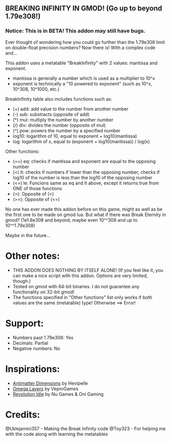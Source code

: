 ## BREAKING INFINITY IN GMOD! (Go up to beyond 1.79e308!)
### Notice: This is in BETA! This addon may still have bugs.

Ever thought of wondering how you could go further than the 1.79e308 limit on double-float precision numbers? Now there is! With a complex code and...


This addon uses a metatable "BreakInfinity" with 2 values: mantissa and exponent.
- mantissa is generally a number which is used as a multiplier to 10^x
- exponent is technically a "10 powered to exponent" (such as 10^x, 10^308, 10^1000, etc.)


BreakInfinity table also includes functions such as:
- (+) add: add value to the number from another number
- (-) sub: substracts (opposite of add)
- (*) mul: multiply the number by another number
- (/) div: divides the number (opposite of mul)
- (^) pow: powers the number by a specified number
- log10: logarithm of 10, equal to exponent + log10(mantissa)
- log: logarithm of x, equal to (exponent + log10(mantissa)) / log(x)

Other functions:
- (==) eq: checks if mantissa and exponent are equal to the opposing number 
- (<) lt: checks if numbers if lower than the opposing number, checks if log10 of the number is less than the log10 of the opposing number
- (<=) le: Funcions same as eq and lt above, except it returns true from ONE of those functions
- (>): Opposite of (<)
- (>=): Opposite of (<=)



No one has ever made this addon before on this game, might as well as be the first one to be made on gmod lua.
But what if there was Break Eternity in gmod? (1e1.8e308 and beyond, maybe even 10^^308 and up to 10^^1.79e308)

Maybe in the future...

# Other notes:
- THIS ADDON DOES NOTHING BY ITSELF ALONE! (If you feel like it, you can make a nice script with this addon. Options are very limited, though.)
- Tested on gmod with 64-bit binaries. I do not guarantee any functionality on 32-bit gmod!
- The functions specified in "Other functions" list only works if both values are the same (metatable) type! Otherwise ==> Error!

# Support:
- Numbers past 1.79e308: Yes
- Decimals: Partial
- Negative numbers: No


# Inspirations:
- [Antimatter Dimensions](https://ivark.github.io/AntimatterDimensions) by Hevipelle
- [Omega Layers](https://veprogames.github.io/omega-layers) by VeproGames
- [Revolution Idle](https://store.steampowered.com/app/2763740/Revolution_Idle) by Nu Games & Oni Gaming

# Credits:
@Uklejamini357 - Making the Break Infinity code
@Toy323 - For helping me with the code along with learning the metatables

